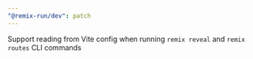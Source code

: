 ```yaml
---
"@remix-run/dev": patch
---
```


Support reading from Vite config when running `remix reveal` and `remix routes` CLI commands

